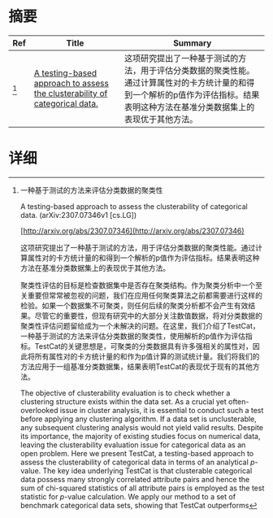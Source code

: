 # 摘要

| Ref | Title | Summary |
| --- | --- | --- |
| [^1] | [A testing-based approach to assess the clusterability of categorical data.](http://arxiv.org/abs/2307.07346) | 这项研究提出了一种基于测试的方法，用于评估分类数据的聚类性能。通过计算属性对的卡方统计量的和得到一个解析的p值作为评估指标。结果表明这种方法在基准分类数据集上的表现优于其他方法。 |

# 详细

[^1]: 一种基于测试的方法来评估分类数据的聚类性

    A testing-based approach to assess the clusterability of categorical data. (arXiv:2307.07346v1 [cs.LG])

    [http://arxiv.org/abs/2307.07346](http://arxiv.org/abs/2307.07346)

    这项研究提出了一种基于测试的方法，用于评估分类数据的聚类性能。通过计算属性对的卡方统计量的和得到一个解析的p值作为评估指标。结果表明这种方法在基准分类数据集上的表现优于其他方法。

    

    聚类性评估的目标是检查数据集中是否存在聚类结构。作为聚类分析中一个至关重要但常常被忽视的问题，我们在应用任何聚类算法之前都需要进行这样的检验。如果一个数据集不可聚类，则任何后续的聚类分析都不会产生有效结果。尽管它的重要性，但现有研究中的大部分关注数值数据，将对分类数据的聚类性评估问题留给成为一个未解决的问题。在这里，我们介绍了TestCat，一种基于测试的方法来评估分类数据的聚类性，使用解析的p值作为评估指标。TestCat的关键思想是，可聚类的分类数据具有许多强相关的属性对，因此将所有属性对的卡方统计量的和作为p值计算的测试统计量。我们将我们的方法应用于一组基准分类数据集，结果表明TestCat的表现优于现有的其他方法。

    The objective of clusterability evaluation is to check whether a clustering structure exists within the data set. As a crucial yet often-overlooked issue in cluster analysis, it is essential to conduct such a test before applying any clustering algorithm. If a data set is unclusterable, any subsequent clustering analysis would not yield valid results. Despite its importance, the majority of existing studies focus on numerical data, leaving the clusterability evaluation issue for categorical data as an open problem. Here we present TestCat, a testing-based approach to assess the clusterability of categorical data in terms of an analytical $p$-value. The key idea underlying TestCat is that clusterable categorical data possess many strongly correlated attribute pairs and hence the sum of chi-squared statistics of all attribute pairs is employed as the test statistic for $p$-value calculation. We apply our method to a set of benchmark categorical data sets, showing that TestCat outperforms
    

